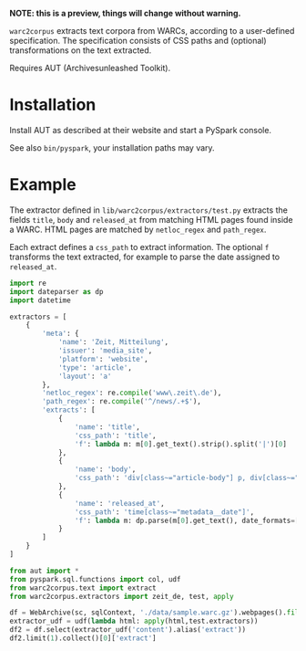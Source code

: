 **NOTE: this is a preview, things will change without warning.**

`warc2corpus` extracts text corpora from WARCs, according to a user-defined specification. The specification consists of CSS paths and (optional) transformations on the text extracted.

Requires AUT (Archivesunleashed Toolkit).

# Installation

Install AUT as described at their website and start a PySpark console.

See also `bin/pyspark`, your installation paths may vary.

# Example

The extractor defined in `lib/warc2corpus/extractors/test.py` extracts the fields `title`, `body` and `released_at` from matching HTML pages found inside a WARC. HTML pages are matched by `netloc_regex` and `path_regex`.

Each extract defines a `css_path` to extract information. The optional `f` transforms the text extracted, for example to parse the date assigned to `released_at`.

```python
import re
import dateparser as dp
import datetime

extractors = [
    {
        'meta': {
            'name': 'Zeit, Mitteilung',
            'issuer': 'media_site',
            'platform': 'website',
            'type': 'article',
            'layout': 'a'
        },
        'netloc_regex': re.compile('www\.zeit\.de'),
        'path_regex': re.compile('^/news/.+$'),
        'extracts': [
            {
                'name': 'title',
                'css_path': 'title',
                'f': lambda m: m[0].get_text().strip().split('|')[0]
            },
            {
                'name': 'body',
                'css_path': 'div[class~="article-body"] p, div[class~="article-body"] li',
            },
            {
                'name': 'released_at',
                'css_path': 'time[class~="metadata__date"]',
                'f': lambda m: dp.parse(m[0].get_text(), date_formats=['%d. %B %Y']).isoformat()
            }
        ]
    }
]
```

```python
from aut import *
from pyspark.sql.functions import col, udf
from warc2corpus.text import extract
from warc2corpus.extractors import zeit_de, test, apply

df = WebArchive(sc, sqlContext, './data/sample.warc.gz').webpages().filter(col("url").like("%zeit.de/news%"))
extractor_udf = udf(lambda html: apply(html,test.extractors))
df2 = df.select(extractor_udf('content').alias('extract'))
df2.limit(1).collect()[0]['extract']
```
